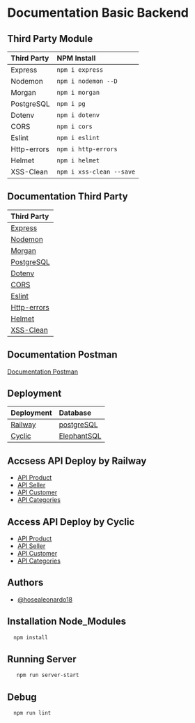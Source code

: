 
# Documentation Basic Backend

## Third Party Module

| Third Party       |  NPM Install                 |
| :--------         | :----------------------------|
| Express           | `npm i express`              |
| Nodemon           | `npm i nodemon --D`          |
| Morgan            | `npm i morgan`               |
| PostgreSQL        | `npm i pg`                   |
| Dotenv            | `npm i dotenv`               |
| CORS              | `npm i cors`                 |
| Eslint            | `npm i eslint`               |
| Http-errors       | `npm i http-errors`          |
| Helmet            | `npm i helmet`               |
| XSS-Clean         | `npm i xss-clean --save`     |

## Documentation Third Party
| Third Party                                                   | 
| :----------------------------------------------------         | 
| [Express](https://expressjs.com/)                             |     
| [Nodemon](https://www.npmjs.com/package/nodemon)              |
| [Morgan](https://www.npmjs.com/package/morgan)                |
| [PostgreSQL](https://www.postgresql.org/)                     |
| [Dotenv](https://www.npmjs.com/package/dotenv)                |
| [CORS](https://www.npmjs.com/package/cors)                    |
| [Eslint](https://www.npmjs.com/package/eslint)                |
| [Http-errors](https://www.npmjs.com/package/http-errors)      |
| [Helmet](https://www.npmjs.com/package/helmet)                |
| [XSS-Clean](https://www.npmjs.com/package/xss-clean)          |

## Documentation Postman

[Documentation Postman](https://documenter.postman.com/preview/24895506-272b67f9-f306-4527-b5ee-63d8942fe480?environment=&versionTag=latest&apiName=CURRENT&version=latest&documentationLayout=classic-double-column&right-sidebar=303030&top-bar=FFFFFF&highlight=EF5B25)


## Deployment

| Deployment                            |  Database                                    |
| :----------------------------------   | :----------------------------------------    |
| [Railway](https://railway.app/)       | [postgreSQL](https://railway.app/)           |
| [Cyclic](https://www.cyclic.sh/)      | [ElephantSQL](https://www.elephantsql.com/)  |


## Accsess API Deploy by Railway

- [API Product](https://blanjaolshopbackend-production.up.railway.app/product)
- [API Seller](https://blanjaolshopbackend-production.up.railway.app/seller)
- [API Customer](https://blanjaolshopbackend-production.up.railway.app/customer)
- [API Categories](https://blanjaolshopbackend-production.up.railway.app/categories)


## Access API Deploy by Cyclic
- [API Product](https://wide-eyed-gilet-wasp.cyclic.app/product)
- [API Seller](https://wide-eyed-gilet-wasp.cyclic.app/seller)
- [API Customer](https://wide-eyed-gilet-wasp.cyclic.app/customer)
- [API Categories](https://wide-eyed-gilet-wasp.cyclic.app/categories)


## Authors
- [@hosealeonardo18](https://github.com/hosealeonardo18)

## Installation Node_Modules
```bash
  npm install
```

## Running Server
```bash
   npm run server-start
```
## Debug
```bash
  npm run lint
```
    
